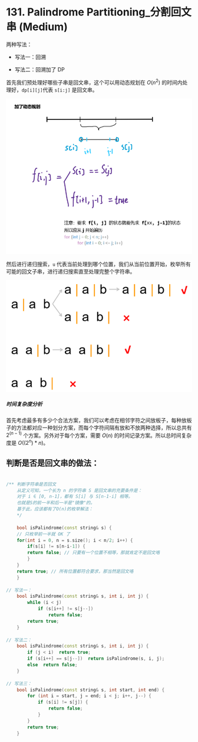 # 131. Palindrome Partitioning_分割回文串 (Medium)

两种写法：

- 写法一：回溯

- 写法二：回溯加了 DP



首先我们预处理好哪些子串是回文串，这个可以用动态规划在 $O(n^2)$ 的时间内处理好，`dp[i][j]`代表 `s[i:j]` 是回文串。



![img_isPalindrome_DP](https://raw.githubusercontent.com/KimmiGYH/LeetCode_Notes_Public/master/Section05_Solutions/0131_Palindrome%20Partitioning_%E5%88%86%E5%89%B2%E5%9B%9E%E6%96%87%E4%B8%B2/img_isPalindrome_DP.png)



然后进行递归搜索，`u` 代表当前处理到哪个位置，我们从当前位置开始，枚举所有可能的回文子串，进行递归搜索直至处理完整个字符串。

![img_Backtracking](https://raw.githubusercontent.com/KimmiGYH/LeetCode_Notes_Public/master/Section05_Solutions/0131_Palindrome%20Partitioning_%E5%88%86%E5%89%B2%E5%9B%9E%E6%96%87%E4%B8%B2/img_Backtracking.png)



##### 时间复杂度分析

首先考虑最多有多少个合法方案，我们可以考虑在相邻字符之间放板子，每种放板子的方法都对应一种划分方案，而每个字符间隔有放和不放两种选择，所以总共有 $2^(n−1)$ 个方案。另外对于每个方案，需要 $O(n)$ 的时间记录方案。所以总时间复杂度是 $O((2^n)*n)$。



## 判断是否是回文串的做法：

```c++
 
/** 判断字符串是否回文
    从定义可知，一个长为 n 的字符串 S 是回文串的充要条件是：
    对于 i ∈ [0, n-1]，都有 S[i] 与 S[n-1-i] 相等。
    也就是S的前一半和后一半是"镜像"的。
    基于此，应该都有了O(n)的枚举解法：
    */

    bool isPalindrome(const string& s) {
    // 只枚举前一半就 OK 了
    for(int i = 0, n = s.size(); i < n/2; i++) {
        if(s[i] != s[n-i-1]) {
        return false; // 只要有一个位置不相等，那就肯定不是回文咯
        }
    }
    return true; // 所有位置都符合要求，那当然是回文咯
    }

// 写法一：
    bool isPalindrome(const string& s, int i, int j) {
        while (i < j)
            if (s[i++] != s[j--])
                return false;
        return true;
    }

// 写法二：
    bool isPalindrome(const string& s, int i, int j) {
        if (j < i)  return true;
        if (s[i++] == s[j--])  return isPalindrome(s, i, j);
        else  return false;
    }

// 写法三：
    bool isPalindrome(const string& s, int start, int end) {
        for (int i = start, j = end; i < j; i++, j--) {
            if (s[i] != s[j]) {
                return false;
            }
        }
        return true;
    }


```

